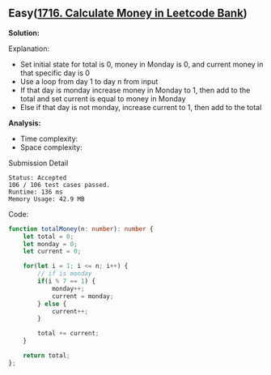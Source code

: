 ## Easy([1716. Calculate Money in Leetcode Bank](https://leetcode.com/problems/calculate-money-in-leetcode-bank/))

**Solution:**

Explanation:

- Set initial state for total is 0, money in Monday is 0, and current money in that specific day is 0
- Use a loop from day 1 to day n from input
- If that day is monday increase money in Monday to 1, then add to the total and set current is equal to money in Monday
- Else if that day is not monday, increase current to 1, then add to the total

**Analysis:**

- Time complexity:
- Space complexity:

Submission Detail

```
Status: Accepted
106 / 106 test cases passed.
Runtime: 136 ms
Memory Usage: 42.9 MB
```

Code:

```TypeScript
function totalMoney(n: number): number {
    let total = 0;
    let monday = 0;
    let current = 0;

    for(let i = 1; i <= n; i++) {
        // if is monday
        if(i % 7 == 1) {
            monday++;
            current = monday;
        } else {
            current++;
        }

        total += current;
    }

    return total;
};

```

